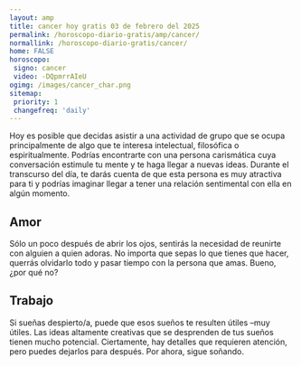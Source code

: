 ```yaml
---
layout: amp
title: cancer hoy gratis 03 de febrero del 2025 
permalink: /horoscopo-diario-gratis/amp/cancer/
normallink: /horoscopo-diario-gratis/cancer/
home: FALSE
horoscopo:
 signo: cancer
 video: -DQpmrrAIeU
ogimg: /images/cancer_char.png
sitemap:
 priority: 1
 changefreq: 'daily'
---
```



Hoy es posible que decidas asistir a una actividad de grupo que se ocupa principalmente de algo que te interesa intelectual, filosófica o espiritualmente. Podrías encontrarte con una persona carismática cuya conversación estimule tu mente y te haga llegar a nuevas ideas. Durante el transcurso del día, te darás cuenta de que esta persona es muy atractiva para ti y podrías imaginar llegar a tener una relación sentimental con ella en algún momento.

## Amor

Sólo un poco después de abrir los ojos, sentirás la necesidad de reunirte con alguien a quien adoras. No importa que sepas lo que tienes que hacer, querrás olvidarlo todo y pasar tiempo con la persona que amas. Bueno, ¿por qué no?

## Trabajo

Si sueñas despierto/a, puede que esos sueños te resulten útiles –muy útiles. Las ideas altamente creativas que se desprenden de tus sueños tienen mucho potencial. Ciertamente, hay detalles que requieren atención, pero puedes dejarlos para después. Por ahora, sigue soñando.